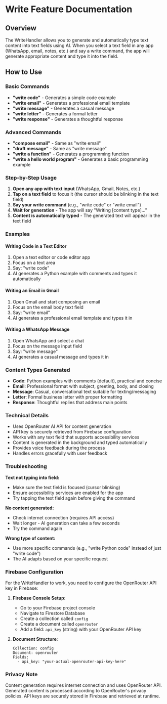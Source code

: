 # Write Feature Documentation

## Overview
The WriteHandler allows you to generate and automatically type text content into text fields using AI. When you select a text field in any app (WhatsApp, email, notes, etc.) and say a write command, the app will generate appropriate content and type it into the field.

## How to Use

### Basic Commands
- **"write code"** - Generates a simple code example
- **"write email"** - Generates a professional email template
- **"write message"** - Generates a casual message
- **"write letter"** - Generates a formal letter
- **"write response"** - Generates a thoughtful response

### Advanced Commands
- **"compose email"** - Same as "write email"
- **"draft message"** - Same as "write message"
- **"write a function"** - Generates a programming function
- **"write a hello world program"** - Generates a basic programming example

### Step-by-Step Usage

1. **Open any app with text input** (WhatsApp, Gmail, Notes, etc.)
2. **Tap on a text field** to focus it (the cursor should be blinking in the text field)
3. **Say your write command** (e.g., "write code" or "write email")
4. **Wait for generation** - The app will say "Writing [content type]..."
5. **Content is automatically typed** - The generated text will appear in the text field

### Examples

#### Writing Code in a Text Editor
1. Open a text editor or code editor app
2. Focus on a text area
3. Say: "write code"
4. AI generates a Python example with comments and types it automatically

#### Writing an Email in Gmail
1. Open Gmail and start composing an email
2. Focus on the email body text field
3. Say: "write email" 
4. AI generates a professional email template and types it in

#### Writing a WhatsApp Message
1. Open WhatsApp and select a chat
2. Focus on the message input field
3. Say: "write message"
4. AI generates a casual message and types it in

### Content Types Generated

- **Code**: Python examples with comments (default), practical and concise
- **Email**: Professional format with subject, greeting, body, and closing
- **Message**: Casual, conversational text suitable for texting/messaging
- **Letter**: Formal business letter with proper formatting
- **Response**: Thoughtful replies that address main points

### Technical Details

- Uses OpenRouter AI API for content generation
- API key is securely retrieved from Firebase configuration
- Works with any text field that supports accessibility services
- Content is generated in the background and typed automatically
- Provides voice feedback during the process
- Handles errors gracefully with user feedback

### Troubleshooting

**Text not typing into field:**
- Make sure the text field is focused (cursor blinking)
- Ensure accessibility services are enabled for the app
- Try tapping the text field again before giving the command

**No content generated:**
- Check internet connection (requires API access)
- Wait longer - AI generation can take a few seconds
- Try the command again

**Wrong type of content:**
- Use more specific commands (e.g., "write Python code" instead of just "write code")
- The AI adapts based on your specific request

### Firebase Configuration

For the WriteHandler to work, you need to configure the OpenRouter API key in Firebase:

1. **Firebase Console Setup**:
   - Go to your Firebase project console
   - Navigate to Firestore Database
   - Create a collection called `config`
   - Create a document called `openrouter`
   - Add a field: `api_key` (string) with your OpenRouter API key

2. **Document Structure**:
   ```
   Collection: config
   Document: openrouter
   Fields:
     - api_key: "your-actual-openrouter-api-key-here"
   ```

### Privacy Note
Content generation requires internet connection and uses OpenRouter API. Generated content is processed according to OpenRouter's privacy policies. API keys are securely stored in Firebase and retrieved at runtime.